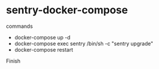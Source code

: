 # sentry-docker-compose

commands

- docker-compose up -d
- docker-compose exec sentry /bin/sh -c "sentry upgrade"
- docker-compose restart

Finish
